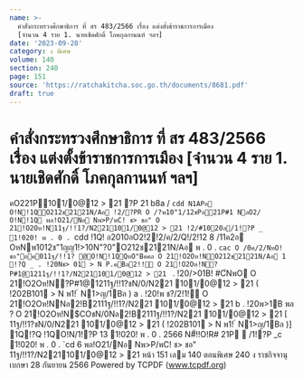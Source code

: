 ```yaml
---
name: >-
  คำสั่งกระทรวงศึกษาธิการ ที่ สร 483/2566 เรื่อง แต่งตั้งข้าราชการการเมือง
  [จำนวน 4 ราย 1. นายเชิดศักดิ์ โภคกุลกานนท์ ฯลฯ]
date: '2023-09-28'
category: ง พิเศษ
volume: 140
section: 240
page: 151
source: 'https://ratchakitcha.soc.go.th/documents/8681.pdf'
draft: true
---
```


# คำสั่งกระทรวงศึกษาธิการ ที่ สร 483/2566 เรื่อง แต่งตั้งข้าราชการการเมือง [จำนวน 4 ราย 1. นายเชิดศักดิ์ โภคกุลกานนท์ ฯลฯ]

คO221P101/0@12 > 21 ?P 21 b8a / `cdd N1APอ O!N!1QO212ช2121N/Aอ !2/?PR O /?พ10"1/12ชPอ21P#1 NลO2/ O!N!1Q พล!O21/Nอ Nพ>P/พC! ช> ชอ" O 21!O2Oห!N11ฐ/!!1?/N221101/0@12 > 21 !2/#1020ล/1!?P _ 1!020! พ . 0 . `cdd !1Q! อ2010อO2!2!2/ค/2/Q!/2!12 8 /11ค2อ OหNพ1012ช"1ญญ1!>10N"?0"O212ช2121N/Aอ พ . 0 . `cac O /0ค/2/NหO!ชอ"อค011ฐ/!!1? @O!N!1QQหO"Bคคล O 21!O2Oห!NO212ช2121N/Aอ 1 !?Q _ . !20Nช> 01 > N P.คBล2!!์ O 21!O2Oห!N?P#1@1211ฐ/!!1?/N221101/0@12 > 21 ` . !20/>01B! #C่NพO O 21!O2Oห!N?P#1@1211ฐ/!!1?ชN/0/N221 101/0@12 > 21 ( !202B101 > N พ1! ์ N1>ญ/1Bล ) a . !20!พ ช?/2!1!์ O 21!O2Oห!NNล2!B2111ฐ/!!1?/N221 101/0@12 > 21 b . !20พ>1B พล ? O 21!O2Oห!N$COชN/0Nล2!B2111ฐ/!!1?/N221 101/0@12 > 21 [ 11ฐ/!!1?ชN/0/N221 101/0@12 > 21 ( !202B101 > N พ1! ์ N1>ญ/1Bล )] 1Q!?Q !1QO!N/1!?P 13 1!020! พ . 0 . 2566 N#็!!O!R# 21P  /1!?P _c 1!020! พ . 0 . `cd 6 พล!O21/Nอ Nพ>P/พC! ช> ชอ" 11ฐ/!!1?/N221101/0@12 > 21 หน้า 151 เลม 140 ตอนพิเศษ 240 ง ราชกิจจานุเบกษา 28 กันยายน 2566 Powered by TCPDF (www.tcpdf.org)
